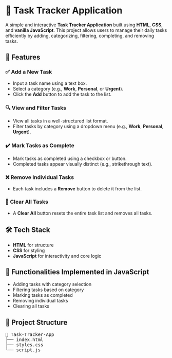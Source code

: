 <!DOCTYPE html>
<html lang="en">
<head>
  <meta charset="UTF-8">

</head>
<body>

  <h1>📝 Task Tracker Application</h1>

  <p>A simple and interactive <strong>Task Tracker Application</strong> built using <strong>HTML</strong>, <strong>CSS</strong>, and <strong>vanilla JavaScript</strong>. This project allows users to manage their daily tasks efficiently by adding, categorizing, filtering, completing, and removing tasks.</p>

  <h2>🚀 Features</h2>

  <h3>✅ Add a New Task</h3>
  <ul>
    <li>Input a task name using a text box.</li>
    <li>Select a category (e.g., <strong>Work</strong>, <strong>Personal</strong>, or <strong>Urgent</strong>).</li>
    <li>Click the <strong>Add</strong> button to add the task to the list.</li>
  </ul>

  <h3>🔍 View and Filter Tasks</h3>
  <ul>
    <li>View all tasks in a well-structured list format.</li>
    <li>Filter tasks by category using a dropdown menu (e.g., <strong>Work</strong>, <strong>Personal</strong>, <strong>Urgent</strong>).</li>
  </ul>

  <h3>✔️ Mark Tasks as Complete</h3>
  <ul>
    <li>Mark tasks as completed using a checkbox or button.</li>
    <li>Completed tasks appear visually distinct (e.g., strikethrough text).</li>
  </ul>

  <h3>❌ Remove Individual Tasks</h3>
  <ul>
    <li>Each task includes a <strong>Remove</strong> button to delete it from the list.</li>
  </ul>

  <h3>🧹 Clear All Tasks</h3>
  <ul>
    <li>A <strong>Clear All</strong> button resets the entire task list and removes all tasks.</li>
  </ul>

  <h2>🛠️ Tech Stack</h2>
  <ul>
    <li><strong>HTML</strong> for structure</li>
    <li><strong>CSS</strong> for styling</li>
    <li><strong>JavaScript</strong> for interactivity and core logic</li>
  </ul>

  <h2>🎯 Functionalities Implemented in JavaScript</h2>
  <ul>
    <li>Adding tasks with category selection</li>
    <li>Filtering tasks based on category</li>
    <li>Marking tasks as completed</li>
    <li>Removing individual tasks</li>
    <li>Clearing all tasks</li>
  </ul>

  <h2>📂 Project Structure</h2>
  <pre class="folder-structure">
📁 Task-Tracker-App
├── index.html
├── styles.css
└── script.js
  </pre>







</body>
</html>
